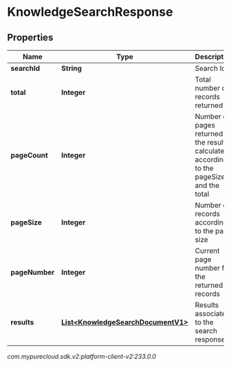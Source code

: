 # KnowledgeSearchResponse


## Properties

| Name | Type | Description | Notes |
| ------------ | ------------- | ------------- | ------------- |
| **searchId** | **String** | Search Id |  [optional] |
| **total** | **Integer** | Total number of records returned |  [optional] |
| **pageCount** | **Integer** | Number of pages returned in the result calculated according to the pageSize and the total |  [optional] |
| **pageSize** | **Integer** | Number of records according to the page size |  [optional] |
| **pageNumber** | **Integer** | Current page number for the returned records |  [optional] |
| **results** | [**List&lt;KnowledgeSearchDocumentV1&gt;**](KnowledgeSearchDocumentV1) | Results associated to the search response |  [optional] |




_com.mypurecloud.sdk.v2:platform-client-v2:233.0.0_
